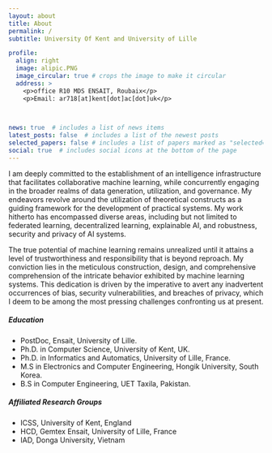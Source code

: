 ```yaml
---
layout: about
title: About
permalink: /
subtitle: University Of Kent and University of Lille

profile:
  align: right
  image: alipic.PNG
  image_circular: true # crops the image to make it circular
  address: >
    <p>office R10 MDS ENSAIT, Roubaix</p>
    <p>Email: ar718[at]kent[dot]ac[dot]uk</p>

    

news: true  # includes a list of news items
latest_posts: false  # includes a list of the newest posts
selected_papers: false # includes a list of papers marked as "selected={true}"
social: true  # includes social icons at the bottom of the page
---
```

<p>
I am deeply committed to the establishment of an intelligence infrastructure that facilitates collaborative machine learning, while concurrently engaging in the broader realms of data generation, utilization, and governance. My endeavors revolve around the utilization of theoretical constructs as a guiding framework for the development of practical systems. My work hitherto has encompassed diverse areas, including but not limited to federated learning, decentralized learning, explainable AI, and robustness, security and privacy of AI systems.</p>
<p>
The true potential of machine learning remains unrealized until it attains a level of trustworthiness and responsibility that is beyond reproach. My conviction lies in the meticulous construction, design, and comprehensive comprehension of the intricate behavior exhibited by machine learning systems. This dedication is driven by the imperative to avert any inadvertent occurrences of bias, security vulnerabilities, and breaches of privacy, which I deem to be among the most pressing challenges confronting us at present.</p>

<h5> Education</h5>
<ul>
<li>PostDoc, Ensait, University of Lille.</li>
<li>Ph.D. in Computer Science, University of Kent, UK.</li>
<li>Ph.D. in Informatics and Automatics, University of Lille, France.</li>
<li>M.S in Electronics and Computer Engineering, Hongik University, South Korea.</li>
<li>B.S in Computer Engineering, UET Taxila, Pakistan.</li>
</ul>  

<h5>Affiliated Research Groups</h5>
<ul>
<li>ICSS, University of Kent, England</li>
<li>HCD, Gemtex Ensait, University of Lille, France</li>
<li>IAD, Donga University, Vietnam</li>

</ul>  

